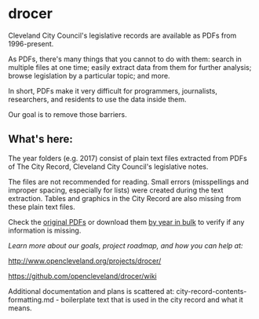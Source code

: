 # drocer

Cleveland City Council's legislative records are available as PDFs from 1996-present. 

As PDFs, there's many things that you cannot to do with them: 
search in multiple files at one time; easily extract data from them for further analysis; browse legislation by a particular topic; and more. 

In short, PDFs make it very difficult for programmers, journalists, researchers, and residents to use the data inside them. 

Our goal is to remove those barriers. 

## What's here: 

The year folders (e.g. 2017) consist of plain text files extracted from PDFs of The City Record, Cleveland City Council's legislative notes. 

The files are not recommended for reading. Small errors (misspellings and improper spacing, especially for lists) were created during the text extraction. Tables and graphics in the City Record are also missing from these plain text files.

Check the [original PDFs](http://clevelandcitycouncil.org/the-city-record/) or download them [by year in bulk](https://drive.google.com/folderview?id=0BzsFcr5qTHxEfmFUTzVNNWsxdjYzRmpDbTBHX3dyTUVkZWk3WlA5aVdKQ0tFZHVpckdfWEk&usp=drive_web) to verify if any information is missing. 

*Learn more about our goals, project roadmap, and how you can help at:*

http://www.opencleveland.org/projects/drocer/

https://github.com/opencleveland/drocer/wiki

Additional documentation and plans is scattered at: 
city-record-contents-formatting.md - boilerplate text that is used in the city record and what it means. 




